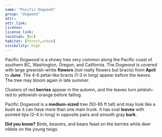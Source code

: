 ```yaml
--- 
name: "Pacific Dogwood"
group: "dogwood"
attr: 
attr_link: 
license: 
license_link: 
location: [bc]
habitat: [forest,urban]
visibility: high 
---
```

Pacific Dogwood is a showy tree very common along the Pacific coast of southern BC, Washington, Oregon, and California. The Dogwood is covered with large greenish-white **flowers** (not really flowers but bracts) from **April** to **June**. The 4-6 petal-like bracts (1-3 in long) appear before the leaves. The tree may bloom again in late summer. 

Clusters of red **berries** appear in the autumn, and the leaves turn pinkish-red to yellowish-orange before falling. 

Pacific Dogwood is a **medium-sized** tree (50-65 ft tall) and may look like a bush as it can have more than one main trunk. It has oval **leaves** with pointed tips (2-4 in long) in opposite pairs and smooth gray **bark**.

**Did you know?** Birds, beavers, and bears feast on the berries while deer nibble on the young twigs.
